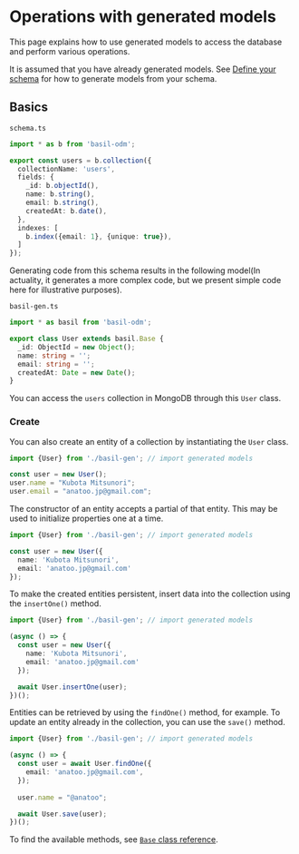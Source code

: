 # Operations with generated models

This page explains how to use generated models to access the database and perform various operations.

It is assumed that you have already generated models. See [Define your schema](./02_schema.md) for how to generate models from your schema.

## Basics

`schema.ts`

```typescript
import * as b from 'basil-odm';

export const users = b.collection({
  collectionName: 'users',
  fields: {
    _id: b.objectId(),
    name: b.string(),
    email: b.string(),
    createdAt: b.date(),
  },
  indexes: [
    b.index({email: 1}, {unique: true}),
  ]
});
```

Generating code from this schema results in the following model(In actuality, it generates a more complex code, but we present simple code here for illustrative purposes).

`basil-gen.ts`

```typescript
import * as basil from 'basil-odm';

export class User extends basil.Base {
  _id: ObjectId = new Object();
  name: string = '';
  email: string = '';
  createdAt: Date = new Date();
}
```

You can access the `users` collection in MongoDB through this `User` class.

### Create

You can also create an entity of a collection by instantiating the `User` class.

```typescript
import {User} from './basil-gen'; // import generated models

const user = new User();
user.name = "Kubota Mitsunori";
user.email = "anatoo.jp@gmail.com";
```

The constructor of an entity accepts a partial of that entity. This may be used to initialize properties one at a time.

```typescript
import {User} from './basil-gen'; // import generated models

const user = new User({
  name: 'Kubota Mitsunori',
  email: 'anatoo.jp@gmail.com'
});
```

To make the created entities persistent, insert data into the collection using the `insertOne()` method.

```typescript
import {User} from './basil-gen'; // import generated models

(async () => {
  const user = new User({
    name: 'Kubota Mitsunori',
    email: 'anatoo.jp@gmail.com'
  });

  await User.insertOne(user);
})();
```

Entities can be retrieved by using the `findOne()` method, for example. To update an entity already in the collection, you can use the `save()` method.

```typescript
import {User} from './basil-gen'; // import generated models

(async () => {
  const user = await User.findOne({
    email: 'anatoo.jp@gmail.com',
  });
  
  user.name = "@anatoo";

  await User.save(user);
})();
```

To find the available methods, see [`Base` class reference](./api/classes/Base.md).

